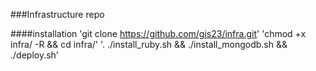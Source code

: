 ###Infrastructure repo

####installation
'git clone https://github.com/gis23/infra.git'
'chmod +x infra/ -R && cd infra/'
'. ./install_ruby.sh && ./install_mongodb.sh && ./deploy.sh'
